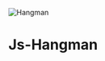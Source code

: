 ![Hangman](https://user-images.githubusercontent.com/86682502/203979949-8acfbb8e-c9d4-473e-bae6-20307b8b9649.png)
# Js-Hangman
